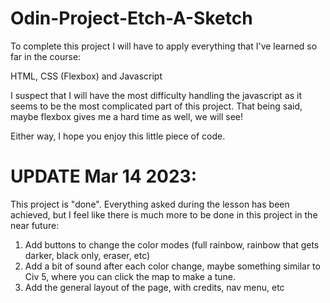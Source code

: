 # Odin-Project-Etch-A-Sketch
To complete this project I will have to apply everything that I've learned so far in the course:

HTML, CSS (Flexbox) and Javascript

I suspect that I will have the most difficulty handling the javascript as it seems to be the most complicated part of this project. That being said, maybe flexbox gives me a hard time as well, we will see!

Either way, I hope you enjoy this little piece of code.

# UPDATE Mar 14 2023: 

This project is "done". Everything asked during the lesson has been achieved, but I feel like there is much more to be done in this project in the near future:

1. Add buttons to change the color modes (full rainbow, rainbow that gets darker, black only, eraser, etc)
2. Add a bit of sound after each color change, maybe something similar to Civ 5, where you can click the map to make a tune.
3. Add the general layout of the page, with credits, nav menu, etc